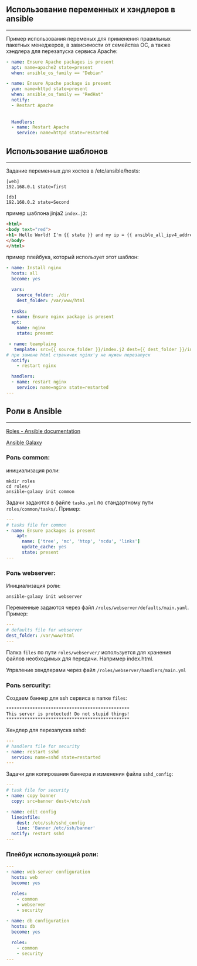 ## Использование переменных и хэндлеров в ansible

___

Пример использования переменых для применения правильных пакетных менеджеров, в зависимости от 
семейства ОС, а также хэндлера для перезапуска сервиса Apache:

```yaml
- name: Ensure Apache packages is present
  apt: name=apache2 state=present
  when: ansible_os_family == "Debian"

- name: Ensure Apache package is present
  yum: name=httpd state=present
  when: ansible_os_family == "RedHat"
  notify:
  - Restart Apache
    
    
  Handlers:
  - name: Restart Apache
    service: name=httpd state=restarted
```

## Использование шаблонов

___

Задание переменных для хостов в /etc/ansible/hosts:
```
[web]
192.168.0.1 state=first

[db]
192.168.0.2 state=Second
```
пример шаблона jinja2 `index.j2`:
```html
<html>
<body text="red">
<h1> Hello World! I'm {{ state }} and my ip = {{ ansible_all_ipv4_addresses }}</h1>
</body>
</html>
```
пример плейбука, который использует этот шаблон:
```yaml
- name: Install nginx
  hosts: all
  become: yes

  vars:
    source_folder: ./dir
    dest_folder: /var/www/html
    
  tasks:
  - name: Ensure nginx package is present
  apt:
    name: nginx
    state: presemt

 - name: teamplaing
   template: src={{ source_folder }}/imdex.j2 dest={{ dest_folder }}/index.html mode=8555
# при замене html страничек nginx'у не нужен перезапуск  
  notify:
    - restart nginx

  handlers:
  - name: restart nginx
    service: name=nginx state=restarted
---
```
## Роли в Ansible

___

[Roles - Ansible documentation](https://docs.ansible.com/ansible/latest/user_guide/playbooks_reuse_roles.html)

[Ansible Galaxy](https://galaxy.ansible.com/)

### Роль common:

инициализация роли:
```shell
mkdir roles
cd roles/
ansible-galaxy init common
```
Задачи задаются в файле `tasks.yml` по стандартному пути `roles/common/tasks/`. 
Пример:
```yaml
---
# tasks file for common
- name: Ensure packages is present
    apt:
      name: ['tree', 'mc', 'htop', 'ncdu', 'links']
      update_cache: yes
      state: present
---
```
### Роль webserver:

Инициализация роли:
```shell
ansible-galaxy init webserver
```
Переменные задаются через файл `/roles/webserver/defaults/main.yaml`. Пример:
```yaml
---
# defaults file for webserver
dest_folder: /var/www/html
---
```
Папка `files` по пути `roles/webserver/` используется для хранения файлов необходимых для 
передачи. Например index.html.

Упрвление хендлерами через файл `/roles/webserver/handlers/main.yml`

### Роль sercurity:

Создаем баннер для ssh сервиса в папке `files`:
```text
***********************************************
This server is protected! Do not stupid things!
***********************************************
```
Хендлер для перезапуска sshd:
```yaml
---
# handlers file for security
- name: restart sshd
  service: name=sshd state=restarted
---
```
Задачи для копирования баннера и изменения файла `sshd_config`:
```yaml
---
# task file for security
- name: copy banner
  copy: src=banner dest=/etc/ssh

- name: edit config
  lineinfile:
    dest: /etc/ssh/sshd_config
    line: 'Banner /etc/ssh/banner'
  notify: restart sshd
---
```
### Плейбук использующий роли:
```yaml
---
- name: web-server configuration
  hosts: web
  become: yes

  roles:
    - common
    - webserver
    - security
 
- name: db configuration
  hosts: db
  become: yes

  roles:
    - common
    - security
---
```